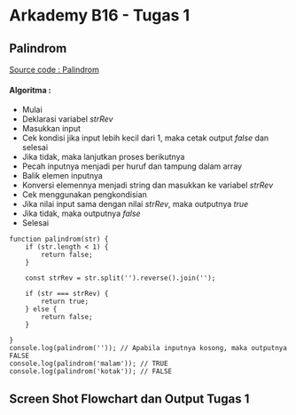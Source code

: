 # Arkademy B16 - Tugas 1
## Palindrom
[Source code : Palindrom](https://github.com/dimasdompit/)
#### Algoritma :
* Mulai
* Deklarasi variabel *strRev*
* Masukkan input
* Cek kondisi jika input lebih kecil dari 1, maka cetak output *false* dan selesai
* Jika tidak, maka lanjutkan proses berikutnya
* Pecah inputnya menjadi per huruf dan tampung dalam array
* Balik elemen inputnya
* Konversi elemennya menjadi string dan masukkan ke variabel *strRev*
* Cek menggunakan pengkondisian 
* Jika nilai input sama dengan nilai *strRev*, maka outputnya *true*
* Jika tidak, maka outputnya *false*
* Selesai

```
function palindrom(str) {
    if (str.length < 1) {
        return false;
    }

    const strRev = str.split('').reverse().join('');

    if (str === strRev) { 
        return true;
    } else {
        return false;
    }

}
console.log(palindrom('')); // Apabila inputnya kosong, maka outputnya FALSE
console.log(palindrom('malam')); // TRUE
console.log(palindrom('kotak')); // FALSE
```


## Screen Shot Flowchart dan Output Tugas 1